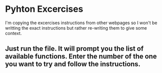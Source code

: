 # Pyhton Excercises


I'm copying the excercises instructions from other webpages so I won't be writting the exact instructions but rather re-writing them to give some context.

## Just run the file. It will prompt you the list of available functions. Enter the number of the one you want to try and follow the instructions.
